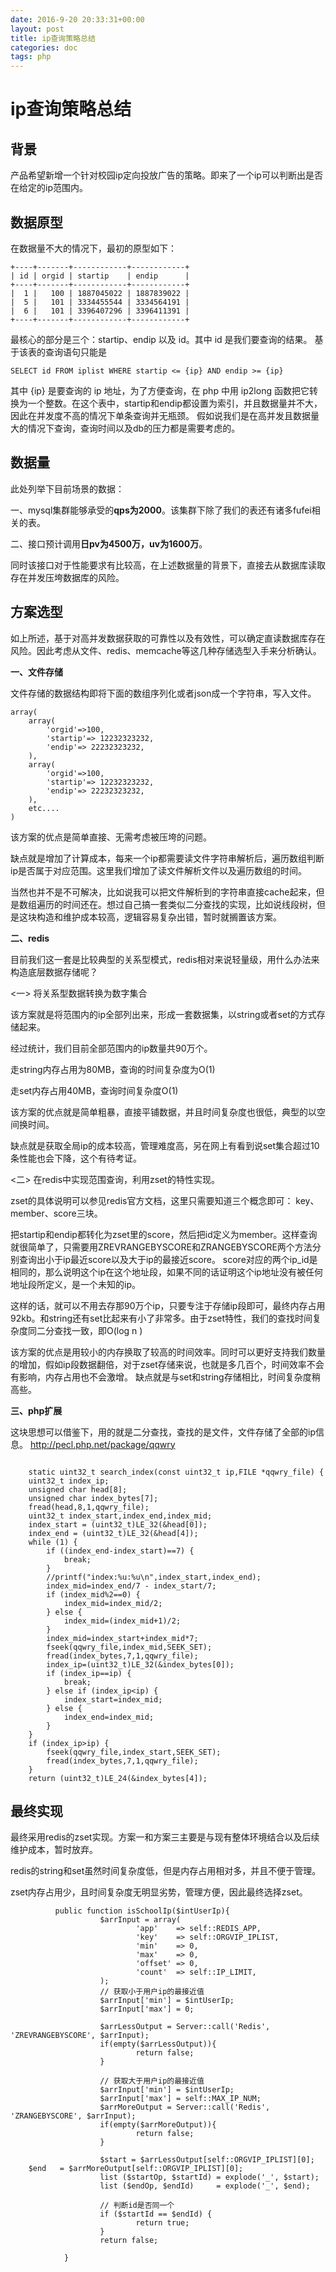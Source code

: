 ```yaml
---
date: 2016-9-20 20:33:31+00:00
layout: post
title: ip查询策略总结
categories: doc
tags: php
---
```



# ip查询策略总结

## 背景

产品希望新增一个针对校园ip定向投放广告的策略。即来了一个ip可以判断出是否在给定的ip范围内。

## 数据原型

在数据量不大的情况下，最初的原型如下：

    +----+-------+------------+------------+
    | id | orgid | startip    | endip      |
    +----+-------+------------+------------+
    |  1 |   100 | 1887045022 | 1887839022 |
    |  5 |   101 | 3334455544 | 3334564191 |
    |  6 |   101 | 3396407296 | 3396411391 |
    +----+-------+------------+------------+

最核心的部分是三个：startip、endip 以及 id。其中 id 是我们要查询的结果。
基于该表的查询语句只能是

    SELECT id FROM iplist WHERE startip <= {ip} AND endip >= {ip}

其中 {ip} 是要查询的 ip 地址，为了方便查询，在 php 中用 ip2long 函数把它转换为一个整数。在这个表中，startip和endip都设置为索引，并且数据量并不大，因此在并发度不高的情况下单条查询并无瓶颈。
假如说我们是在高并发且数据量大的情况下查询，查询时间以及db的压力都是需要考虑的。

## 数据量
此处列举下目前场景的数据：

一、mysql集群能够承受的**qps为2000**。该集群下除了我们的表还有诸多fufei相关的表。

二、接口预计调用**日pv为4500万，uv为1600万**。

同时该接口对于性能要求有比较高，在上述数据量的背景下，直接去从数据库读取存在并发压垮数据库的风险。

## 方案选型
如上所述，基于对高并发数据获取的可靠性以及有效性，可以确定直读数据库存在风险。因此考虑从文件、redis、memcache等这几种存储选型入手来分析确认。

**一、文件存储**

文件存储的数据结构即将下面的数组序列化或者json成一个字符串，写入文件。

    array(
    	array(
	    	'orgid'=>100,
	    	'startip'=> 12232323232,
	    	'endip'=> 22232323232,
	    ),
    	array(
    		'orgid'=>100,
	    	'startip'=> 12232323232,
	    	'endip'=> 22232323232,
    	),
    	etc....
    )

该方案的优点是简单直接、无需考虑被压垮的问题。

缺点就是增加了计算成本，每来一个ip都需要读文件字符串解析后，遍历数组判断ip是否属于对应范围。这里我们增加了读文件解析文件以及遍历数组的时间。


当然也并不是不可解决，比如说我可以把文件解析到的字符串直接cache起来，但是数组遍历的时间还在。想过自己搞一套类似二分查找的实现，比如说线段树，但是这块构造和维护成本较高，逻辑容易复杂出错，暂时就搁置该方案。

**二、redis**

目前我们这一套是比较典型的关系型模式，redis相对来说轻量级，用什么办法来构造底层数据存储呢？

<一> 将关系型数据转换为数字集合


该方案就是将范围内的ip全部列出来，形成一套数据集，以string或者set的方式存储起来。

经过统计，我们目前全部范围内的ip数量共90万个。

走string内存占用为80MB，查询的时间复杂度为O(1)

走set内存占用40MB，查询时间复杂度O(1)

该方案的优点就是简单粗暴，直接平铺数据，并且时间复杂度也很低，典型的以空间换时间。

缺点就是获取全局ip的成本较高，管理难度高，另在网上有看到说set集合超过10条性能也会下降，这个有待考证。


<二> 在redis中实现范围查询，利用zset的特性实现。

zset的具体说明可以参见redis官方文档，这里只需要知道三个概念即可：
key、member、score三块。


把startip和endip都转化为zset里的score，然后把id定义为member。这样查询就很简单了，只需要用ZREVRANGEBYSCORE和ZRANGEBYSCORE两个方法分别查询出小于ip最近score以及大于ip的最接近score。 score对应的两个ip_id是相同的，那么说明这个ip在这个地址段，如果不同的话证明这个ip地址没有被任何地址段所定义，是一个未知的ip。

这样的话，就可以不用去存那90万个ip，只要专注于存储ip段即可，最终内存占用92kb。和string还有set比起来有小了非常多。由于zset特性，我们的查找时间复杂度同二分查找一致，即O(log n )


该方案的优点是用较小的内存换取了较高的时间效率。同时可以更好支持我们数量的增加，假如ip段数据翻倍，对于zset存储来说，也就是多几百个，时间效率不会有影响，内存占用也不会激增。
缺点就是与set和string存储相比，时间复杂度稍高些。



**三、php扩展**

这块思想可以借鉴下，用的就是二分查找，查找的是文件，文件存储了全部的ip信息。
http://pecl.php.net/package/qqwry



```

    static uint32_t search_index(const uint32_t ip,FILE *qqwry_file) {
    uint32_t index_ip;
    unsigned char head[8];
    unsigned char index_bytes[7];
    fread(head,8,1,qqwry_file);
    uint32_t index_start,index_end,index_mid;
    index_start = (uint32_t)LE_32(&head[0]);
    index_end = (uint32_t)LE_32(&head[4]);
    while (1) {
        if ((index_end-index_start)==7) {
            break;
        }
        //printf("index:%u:%u\n",index_start,index_end);
        index_mid=index_end/7 - index_start/7;
        if (index_mid%2==0) {
            index_mid=index_mid/2;
        } else {
            index_mid=(index_mid+1)/2;
        }
        index_mid=index_start+index_mid*7;
        fseek(qqwry_file,index_mid,SEEK_SET);
        fread(index_bytes,7,1,qqwry_file);
        index_ip=(uint32_t)LE_32(&index_bytes[0]);
        if (index_ip==ip) {
            break;
        } else if (index_ip<ip) {
            index_start=index_mid;
        } else {
            index_end=index_mid;
        }
    }
    if (index_ip>ip) {
        fseek(qqwry_file,index_start,SEEK_SET);
        fread(index_bytes,7,1,qqwry_file);
    }
    return (uint32_t)LE_24(&index_bytes[4]);
```





## 最终实现

最终采用redis的zset实现。方案一和方案三主要是与现有整体环境结合以及后续维护成本，暂时放弃。

redis的string和set虽然时间复杂度低，但是内存占用相对多，并且不便于管理。

zset内存占用少，且时间复杂度无明显劣势，管理方便，因此最终选择zset。

   

```
          public function isSchoolIp($intUserIp){
                    $arrInput = array(
                            'app'    => self::REDIS_APP,
                            'key'    => self::ORGVIP_IPLIST,
                            'min'    => 0,
                            'max'    => 0,
                            'offset' => 0,
                            'count'  => self::IP_LIMIT,
                    );
                    // 获取小于用户ip的最接近值
                    $arrInput['min'] = $intUserIp;
                    $arrInput['max'] = 0;
    
                    $arrLessOutput = Server::call('Redis', 'ZREVRANGEBYSCORE', $arrInput);
                    if(empty($arrLessOutput)){
                            return false;
                    }
    
                    // 获取大于用户ip的最接近值
                    $arrInput['min'] = $intUserIp;
                    $arrInput['max'] = self::MAX_IP_NUM;
                    $arrMoreOutput = Server::call('Redis', 'ZRANGEBYSCORE', $arrInput);
                    if(empty($arrMoreOutput)){
                            return false;
                    }
    
                    $start = $arrLessOutput[self::ORGVIP_IPLIST][0];
    $end   = $arrMoreOutput[self::ORGVIP_IPLIST][0];
                    list ($startOp, $startId) = explode('_', $start);
                    list ($endOp, $endId)     = explode('_', $end);
    
                    // 判断id是否同一个
                    if ($startId == $endId) {
                            return true;
                    }
                    return false;
    
            }
```



